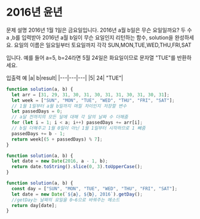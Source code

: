 # 2016년 윤년

문제 설명
2016년 1월 1일은 금요일입니다. 2016년 a월 b일은 무슨 요일일까요? 두 수 a ,b를 입력받아 2016년 a월 b일이 무슨 요일인지 리턴하는 함수, solution을 완성하세요. 요일의 이름은 일요일부터 토요일까지 각각 SUN,MON,TUE,WED,THU,FRI,SAT

입니다. 예를 들어 a=5, b=24라면 5월 24일은 화요일이므로 문자열 "TUE"를 반환하세요.

입출력 예
|a| b|result|
|---|---|---|
|5| 24| "TUE"|

```js
function solution(a, b) {
  let arr = [31, 29, 31, 30, 31, 30, 31, 31, 30, 31, 30, 31];
  let week = ["SUN", "MON", "TUE", "WED", "THU", "FRI", "SAT"];
  // 1월 1일부터 a월 b일까지 며칠 차이인지 저장할 변수
  let passedDays = 0;
  // a달 전까지의 모든 달에 대해 각 달의 날짜 수 더해줌
  for (let i = 1; i < a; i++) passedDays += arr[i];
  // b일 더해주고 1월 0일이 아닌 1월 1일부터 시작하므로 1 빼줌
  passedDays += b - 1;
  return week[(5 + passedDays) % 7];
}
```

```js
function solution(a, b) {
  let date = new Date(2016, a - 1, b);
  return date.toString().slice(0, 3).toUpperCase();
}
```

```js
function solution(a, b) {
  const day = ["SUN", "MON", "TUE", "WED", "THU", "FRI", "SAT"];
  let date = new Date(`${a}, ${b}, 2016`).getDay();
  //getDay는 날짜의 요일을 0~6으로 바꿔주는 메소드
  return day[date];
}
```
